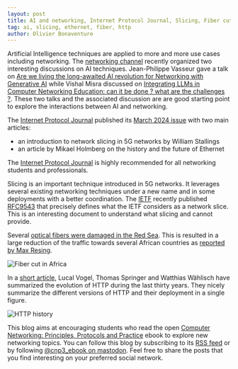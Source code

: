 ```yaml
---
layout: post
title: AI and networking, Internet Protocol Journal, Slicing, Fiber cut, HTTP history
tag: ai, slicing, ethernet, fiber, http
author: Olivier Bonaventure
---
```


Artificial Intelligence techniques are applied to more and more use cases including networking. The [networking channel](https://networkingchannel.eu) recently organized two interesting discussions on AI techniques. Jean-Philippe Vasseur gave a talk on [Are we living the long-awaited AI revolution for Networking with Generative AI](https://networkingchannel.eu/are-we-living-the-long-awaited-ai-revolution-for-networking-with-generative-ai-downloads/) while Vishal Misra discussed on [Integrating LLMs in Computer Networking Education: can it be done ? what are the challenges ?](https://networkingchannel.eu/llms-in-computer-networking-education-can-it-be-done-what-are-the-challenges-downloads/). These two talks and the associated discussion are are good starting point to explore the interactions between AI and networking.

The [Internet Protocol Journal](https://ipj.dreamhosters.com) published its [March 2024 issue](https://ipj.dreamhosters.com) with two main articles:

 - an introduction to network slicing in 5G networks by William Stallings
 - an article by Mikael Holmberg on the history and the future of Ethernet

The [Internet Protocol Journal](https://ipj.dreamhosters.com) is highly recommended for all networking students and professionals.

Slicing is an important technique introduced in 5G networks. It leverages several existing networking techniques under a new name and in some deployments with a better coordination. The [IETF](https://www.ietf.org) recently published [RFC9543](https://doi.org/10.17487/RFC9543) that precisely defines what the IETF considers as a network slice. This is an interesting document to understand what slicing and cannot provide.

Several [optical fibers were damaged in the Red Sea](https://theatlasnews.co/breakingnews/2024/03/14/multiple-african-nations-reporting-submarine-cables-cut-internet-outage-intensifies/). This is resulted in a large reduction of the traffic towards several African countries as [reported by Max Resing](https://infosec.exchange/@resingm/112098625835864162).

![Fiber cut in Africa]({{site.baseurl}}/images/fiber-africa.png)

In a [short article](https://arxiv.org/abs/2403.07828), Lucal Vogel, Thomas Springer and Watthias Wählisch have summarized the evolution of HTTP during the last thirty years. They nicely summarize the different versions of HTTP and their deployment in a single figure.

![HTTP history]({{site.baseurl}}/images/http-history.png)


This blog aims at encouraging students who read the open [Computer Networking: Principles, Protocols and Practice](https://www.computer-networking.info) ebook to explore new networking topics. You can follow this blog by subscribing to its [RSS feed](http://blog.computer-networking.info/feed.xml) or by following [@cnp3_ebook on mastodon](https://mastodon.acm.org/@cnp3_ebook). Feel free to share the posts that you find interesting on your preferred social network.